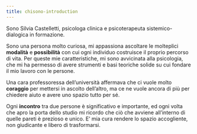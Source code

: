 ```yaml
---
title: chisono-introduction
---
```


Sono Silvia Castelletti, psicologa clinica e psicoterapeuta sistemico-dialogica in formazione.

Sono una persona molto curiosa, mi appassiona ascoltare le molteplici **modalità** e **possibilità** con cui ogni individuo costruisce il proprio percorso di vita. Per queste mie caratteristiche, mi sono avvicinata alla psicologia, che mi ha permesso di avere strumenti e basi teoriche solide su cui fondare il mio lavoro con le persone.

Una cara professoressa dell’università affermava che ci vuole molto **coraggio** per mettersi in ascolto dell’altro, ma ce ne vuole ancora di più per chiedere aiuto e avere uno spazio tutto per sé.

Ogni **incontro** tra due persone è significativo e importante, ed ogni volta che apro la porta dello studio mi ricordo che ciò che avviene all’interno di quelle pareti è prezioso e unico. E’ mia cura rendere lo spazio accogliente, non giudicante e libero di trasformarsi.
